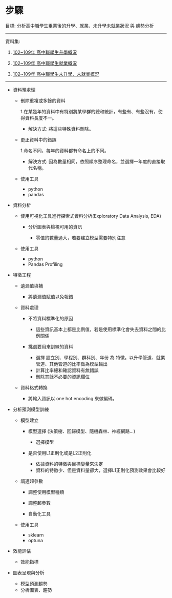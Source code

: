 # 步驟

目標: 分析高中職學生畢業後的升學、就業、未升學未就業狀況 與 趨勢分析

--- 

資料集:

1. [102~109年 高中職學生升學概況](https://data.gov.tw/dataset/9631)

2. [102~109年 高中職學生就業概況](https://data.gov.tw/dataset/9632)

3. [102~109年 高中職學生未升學、未就業概況](https://data.gov.tw/dataset/9633)
--- 

- 資料預處理

    - 刪除重複或多餘的資料 

        1.在某幾年的資料中有特別將某學群的總和統計，有些有、有些沒有，使得資料長度不一。
            
        - 解決方式: 將這些特殊資料刪除。

    - 更正資料中的錯誤

        1.命名不同，每年的資料都有命名上的不同。

        - 解決方式: 因為數量相同，依照順序整理命名，並選擇一年度的直接取代名稱。

    - 使用工具
        
        - python
        - pandas

- 資料分析

    - 使用可視化工具進行探索式資料分析(Exploratory Data Analysis, EDA)
        
        - 分析圖表與檢視可用的資訊
            
            - 零值的數量過大，若要建立模型需要特別注意
    
    - 使用工具

        - python
        - Pandas Profiling

- 特徵工程

    - 遺漏值填補
        - 將遺漏值賦值以免報錯

    - 資料處理

        - 不將資料標準化的原因

            - 這些資訊基本上都是比例值，若是使用標準化會失去資料之間的比例關係

        - 挑選要用來訓練的資料
        
            - 選擇 設立別、學程別、群科別、年份 為 特徵。以升學管道、就業管道、其他管道的比率做為模型輸出
            - 計算比率總和確認資料有無錯誤
            - 刪除其餘不必要的資訊欄位

    - 資料格式轉換
    
        - 將輸入資訊以 one hot encoding 來做編碼。

- 分析預測模型訓練

    - 模型建立

        - 模型選擇 (決策樹、回歸模型、隨機森林、神經網路...)

            - 選擇模型
        
        - 是否使用L1正則化或是L2正則化

            - 依據資料的特徵與目標變量來決定
            - 資料的特徵少、但是資料量卻大，選擇L1正則化預測效果會比較好

    - 調適超參數
        
        - 調整使用模型種類
            
        - 調整超參數

        - 自動化工具

    - 使用工具

        - sklearn
        - optuna

- 效能評估

    - 效能指標

- 圖表呈現與分析

    - 模型預測趨勢
    - 分析圖表、趨勢